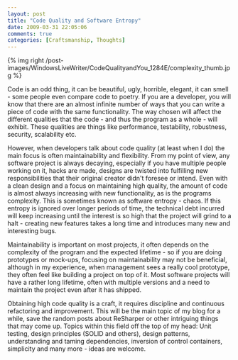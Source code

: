 ```yaml
---
layout: post
title: "Code Quality and Software Entropy"
date: 2009-03-31 22:05:06
comments: true
categories: [Craftsmanship, Thoughts]
---
```

{% img right /post-images/WindowsLiveWriter/CodeQualityandYou_1284E/complexity_thumb.jpg %}

Code is an odd thing, it can be beautiful, ugly, horrible, elegant, it can smell - some people even compare code to poetry. If you are a developer, you will know that there are an almost infinite number of ways that you can write a piece of code with the same functionality. The way chosen will affect the different qualities that the code - and thus the program as a whole - will exhibit. These qualities are things like performance, testability, robustness, security, scalability etc. 
 
However, when developers talk about code quality (at least when I do) the main focus is often maintainability and flexibility. From my point of view, any software project is always decaying, especially if you have multiple people working on it, hacks are made, designs are twisted into fulfilling new responsibilities that their original creator didn't foresee or intend. Even with a clean design and a focus on maintaining high quality, the amount of code is almost always increasing with new functionality, as is the programs complexity. This is sometimes known as software entropy - chaos. If this entropy is ignored over longer periods of time, the technical debt incurred will keep increasing until the interest is so high that the project will grind to a halt - creating new features takes a long time and introduces many new and interesting bugs.
 
Maintainability is important on most projects, it often depends on the complexity of the program and the expected lifetime - so if you are doing prototypes or mock-ups, focusing on maintainability may not be beneficial, although in my experience, when management sees a really cool prototype, they often feel like building a project on top of it. Most software projects will have a rather long lifetime, often with multiple versions and a need to maintain the project even after it has shipped.
 
Obtaining high code quality is a craft, it requires discipline and continuous refactoring and improvement. This will be the main topic of my blog for a while, save the random posts about ReSharper or other intriguing things that may come up. Topics within this field off the top of my head: Unit testing, design principles (SOLID and others), design patterns, understanding and taming dependencies, inversion of control containers, simplicity and many more - ideas are welcome. 

